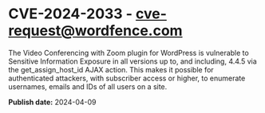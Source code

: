 # CVE-2024-2033 - cve-request@wordfence.com

The Video Conferencing with Zoom plugin for WordPress is vulnerable to Sensitive Information Exposure in all versions up to, and including, 4.4.5 via the get_assign_host_id AJAX action. This makes it possible for authenticated attackers, with subscriber access or higher, to enumerate usernames, emails and IDs of all users on a site.

**Publish date:** 2024-04-09
